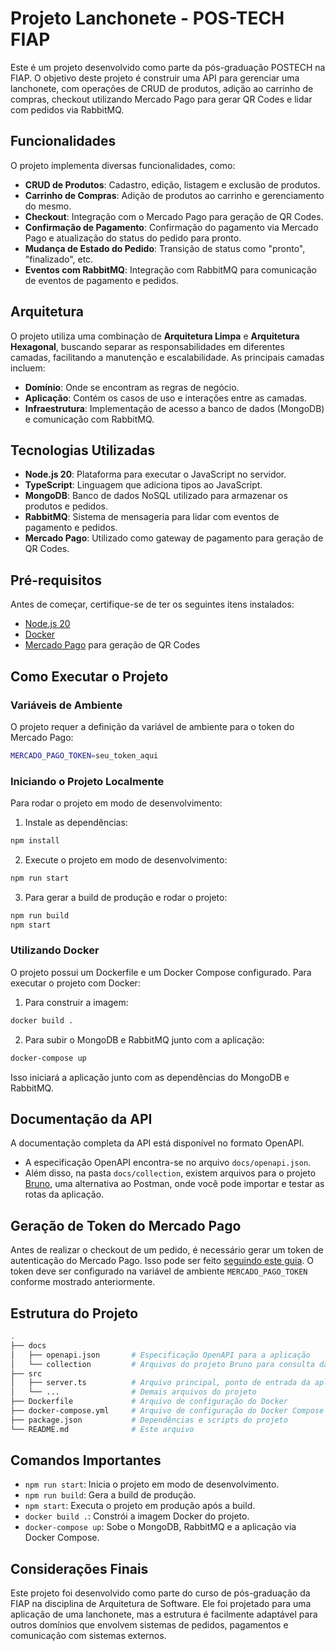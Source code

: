 # Projeto Lanchonete - POS-TECH FIAP

Este é um projeto desenvolvido como parte da pós-graduação POSTECH na FIAP. O objetivo deste projeto é construir uma API para gerenciar uma lanchonete, com operações de CRUD de produtos, adição ao carrinho de compras, checkout utilizando Mercado Pago para gerar QR Codes e lidar com pedidos via RabbitMQ.

## Funcionalidades

O projeto implementa diversas funcionalidades, como:

- **CRUD de Produtos**: Cadastro, edição, listagem e exclusão de produtos.
- **Carrinho de Compras**: Adição de produtos ao carrinho e gerenciamento do mesmo.
- **Checkout**: Integração com o Mercado Pago para geração de QR Codes.
- **Confirmação de Pagamento**: Confirmação do pagamento via Mercado Pago e atualização do status do pedido para pronto.
- **Mudança de Estado do Pedido**: Transição de status como "pronto", "finalizado", etc.
- **Eventos com RabbitMQ**: Integração com RabbitMQ para comunicação de eventos de pagamento e pedidos.

## Arquitetura

O projeto utiliza uma combinação de **Arquitetura Limpa** e **Arquitetura Hexagonal**, buscando separar as responsabilidades em diferentes camadas, facilitando a manutenção e escalabilidade. As principais camadas incluem:

- **Domínio**: Onde se encontram as regras de negócio.
- **Aplicação**: Contém os casos de uso e interações entre as camadas.
- **Infraestrutura**: Implementação de acesso a banco de dados (MongoDB) e comunicação com RabbitMQ.

## Tecnologias Utilizadas

- **Node.js 20**: Plataforma para executar o JavaScript no servidor.
- **TypeScript**: Linguagem que adiciona tipos ao JavaScript.
- **MongoDB**: Banco de dados NoSQL utilizado para armazenar os produtos e pedidos.
- **RabbitMQ**: Sistema de mensageria para lidar com eventos de pagamento e pedidos.
- **Mercado Pago**: Utilizado como gateway de pagamento para geração de QR Codes.

## Pré-requisitos

Antes de começar, certifique-se de ter os seguintes itens instalados:

- [Node.js 20](https://nodejs.org/)
- [Docker](https://www.docker.com/)
- [Mercado Pago](https://www.mercadopago.com.br/developers/pt/reference/payments/_payments/post) para geração de QR Codes

## Como Executar o Projeto

### Variáveis de Ambiente

O projeto requer a definição da variável de ambiente para o token do Mercado Pago:

```bash
MERCADO_PAGO_TOKEN=seu_token_aqui
```

### Iniciando o Projeto Localmente

Para rodar o projeto em modo de desenvolvimento:

1. Instale as dependências:

```bash
npm install
```

2. Execute o projeto em modo de desenvolvimento:

```bash
npm run start
```

3. Para gerar a build de produção e rodar o projeto:

```bash
npm run build
npm start
```

### Utilizando Docker

O projeto possui um Dockerfile e um Docker Compose configurado. Para executar o projeto com Docker:

1. Para construir a imagem:

```bash
docker build .
```

2. Para subir o MongoDB e RabbitMQ junto com a aplicação:

```bash
docker-compose up
```

Isso iniciará a aplicação junto com as dependências do MongoDB e RabbitMQ.

## Documentação da API

A documentação completa da API está disponível no formato OpenAPI.

- A especificação OpenAPI encontra-se no arquivo `docs/openapi.json`.
- Além disso, na pasta `docs/collection`, existem arquivos para o projeto [Bruno](https://docs.usebruno.com/), uma alternativa ao Postman, onde você pode importar e testar as rotas da aplicação.

## Geração de Token do Mercado Pago

Antes de realizar o checkout de um pedido, é necessário gerar um token de autenticação do Mercado Pago. Isso pode ser feito [seguindo este guia](https://www.mercadopago.com.br/developers/pt/reference/payments/_payments/post). O token deve ser configurado na variável de ambiente `MERCADO_PAGO_TOKEN` conforme mostrado anteriormente.

## Estrutura do Projeto

```bash
.
├── docs
│   ├── openapi.json       # Especificação OpenAPI para a aplicação
│   └── collection         # Arquivos do projeto Bruno para consulta da API
├── src
│   ├── server.ts          # Arquivo principal, ponto de entrada da aplicação
│   └── ...                # Demais arquivos do projeto
├── Dockerfile             # Arquivo de configuração do Docker
├── docker-compose.yml     # Arquivo de configuração do Docker Compose
├── package.json           # Dependências e scripts do projeto
└── README.md              # Este arquivo
```

## Comandos Importantes

- `npm run start`: Inicia o projeto em modo de desenvolvimento.
- `npm run build`: Gera a build de produção.
- `npm start`: Executa o projeto em produção após a build.
- `docker build .`: Constrói a imagem Docker do projeto.
- `docker-compose up`: Sobe o MongoDB, RabbitMQ e a aplicação via Docker Compose.

## Considerações Finais

Este projeto foi desenvolvido como parte do curso de pós-graduação da FIAP na disciplina de Arquitetura de Software. Ele foi projetado para uma aplicação de uma lanchonete, mas a estrutura é facilmente adaptável para outros domínios que envolvem sistemas de pedidos, pagamentos e comunicação com sistemas externos.